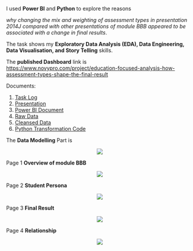 I used **Power BI** and **Python** to explore the reasons 

*why changing the mix and weighting of assessment types in presentation 2014J compared with other presentations of module BBB appeared to be associated with a change in final results*. 

The task shows my **Exploratory Data Analysis (EDA), Data Engineering, Data Visualisation, and Story Telling** skills.

The **published Dashboard** link is https://www.novypro.com/project/education-focused-analysis-how-assessment-types-shape-the-final-result

Documents:
1. [Task Log](https://github.com/xiangivyli/Data-Science-Porfolio/blob/main/Education-Focused%20Analysis%20(Power%20BI%20and%20Python)/OULAD_BBB_Work_Log_Xiang_Li.xlsx)
2. [Presentation](https://github.com/xiangivyli/Data-Science-Porfolio/blob/main/Education-Focused%20Analysis%20(Power%20BI%20and%20Python)/OULAD_BBB_2014J_Result_Xiang_Li.pptx)
3. [Power BI Document](https://github.com/xiangivyli/Data-Science-Porfolio/blob/main/Education-Focused%20Analysis%20(Power%20BI%20and%20Python)/OULAD_BBB_2014J_Xiang_Li.pbix)
4. [Raw Data](https://github.com/xiangivyli/Data-Science-Porfolio/tree/main/Education-Focused%20Analysis%20(Power%20BI%20and%20Python)/OULAD_raw)
5. [Cleansed Data](https://github.com/xiangivyli/Data-Science-Porfolio/tree/main/Education-Focused%20Analysis%20(Power%20BI%20and%20Python)/OULAD_Cleansed)
6. [Python Transformation Code](https://github.com/xiangivyli/Data-Science-Porfolio/tree/main/Education-Focused%20Analysis%20(Power%20BI%20and%20Python)/OULAD_Python_Transformation)

The **Data Modelling** Part is
<p align = "center">
<img src="https://github.com/xiangivyli/Data-Science-Porfolio/blob/main/Education-Focused%20Analysis%20(Power%20BI%20and%20Python)/Report%20Pages/Power%20BI%20Data%20Modelling.png">
</p>

Page 1 **Overview of module BBB**
<p align = "center">
<img src="https://github.com/xiangivyli/Data-Science-Porfolio/blob/main/Education-Focused%20Analysis%20(Power%20BI%20and%20Python)/Report%20Pages/report%201%20Overview.png">
</p>

Page 2 **Student Persona**
<p align = "center">
<img src="https://github.com/xiangivyli/Data-Science-Porfolio/blob/main/Education-Focused%20Analysis%20(Power%20BI%20and%20Python)/Report%20Pages/report%202%20Persona.png">
</p>

Page 3 **Final Result**
<p align = "center">
<img src="https://github.com/xiangivyli/Data-Science-Porfolio/blob/main/Education-Focused%20Analysis%20(Power%20BI%20and%20Python)/Report%20Pages/report%203%20Final%20Results.png">
</p>

Page 4 **Relationship**
<p align = "center">
<img src="https://github.com/xiangivyli/Data-Science-Porfolio/blob/main/Education-Focused%20Analysis%20(Power%20BI%20and%20Python)/Report%20Pages/report%204%20Relation.png">
</p>


